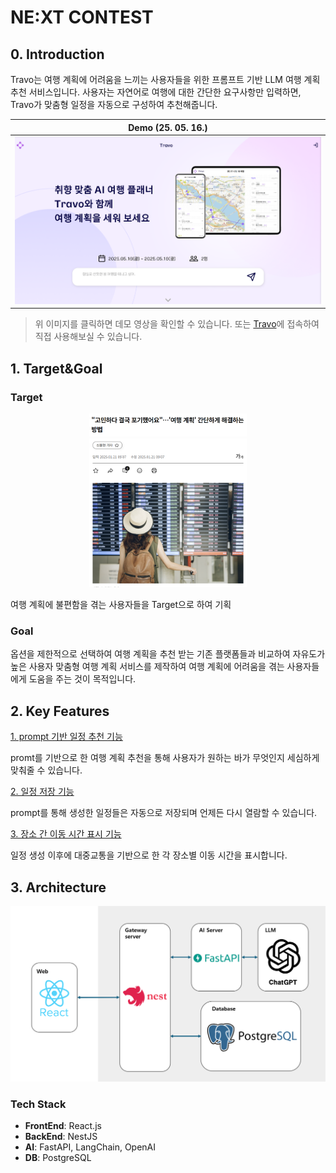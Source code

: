 # NE:XT CONTEST

## 0. Introduction

Travo는 여행 계획에 어려움을 느끼는 사용자들을 위한 프롬프트 기반 LLM 여행 계획 추천 서비스입니다. 사용자는 자연어로 여행에 대한 간단한 요구사항만 입력하면, Travo가 맞춤형 일정을 자동으로 구성하여 추천해줍니다.

| **Demo (25. 05. 16.)**                         |
| ---------------------------------------------- |
| [![demo](./Images/home.png)](https://youtu.be) |

> 위 이미지를 클릭하면 데모 영상을 확인할 수 있습니다. 또는 [Travo](https://travo.kr)에 접속하여 직접 사용해보실 수 있습니다.

## 1. Target&Goal

### Target
<div align='center'>
  <img src='./Images/evidence1.png' width= "50%" height="auto"></img>
  <img src='./Images/evidence2.png' width= "50%" height="auto"></img>
</div>

여행 계획에 불편함을 겪는 사용자들을 Target으로 하여 기획

### Goal

옵션을 제한적으로 선택하여 여행 계획을 추천 받는 기존 플랫폼들과 비교하여 자유도가 높은 사용자 맞춤형 여행 계획 서비스를 제작하여 여행 계획에 어려움을 겪는 사용자들에게 도움을 주는 것이 목적입니다.

## 2. Key Features

<U>1. prompt 기반 일정 추천 기능</U>

promt를 기반으로 한 여행 계획 추천을 통해 사용자가 원하는 바가 무엇인지 세심하게 맞춰줄 수 있습니다.

<U>2. 일정 저장 기능</U>

prompt를 통해 생성한 일정들은 자동으로 저장되며 언제든 다시 열람할 수 있습니다.

<U>3. 장소 간 이동 시간 표시 기능</U>

일정 생성 이후에 대중교통을 기반으로 한 각 장소별 이동 시간을 표시합니다.

## 3. Architecture

<img src="./Images/architecture.png" alt="architecture" width="700"/>

### Tech Stack

- **FrontEnd**: React.js
- **BackEnd**: NestJS
- **AI**: FastAPI, LangChain, OpenAI
- **DB**: PostgreSQL
